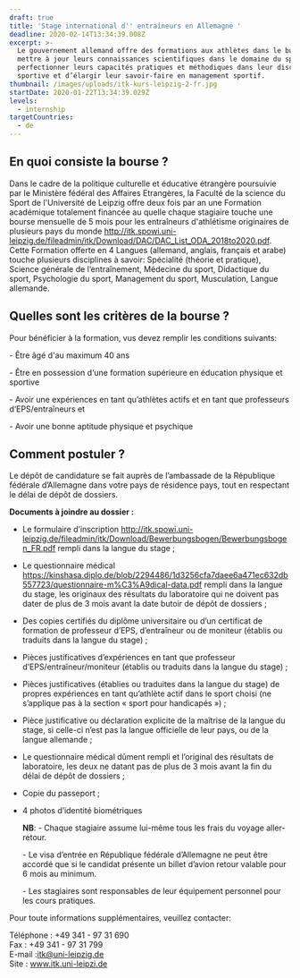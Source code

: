 ```yaml
---
draft: true
title: 'Stage international d'' entraîneurs en Allemagne '
deadline: 2020-02-14T13:34:39.008Z
excerpt: >-
  Le gouvernement allemand offre des formations aux athlètes dans le but de
  mettre à jour leurs connaissances scientifiques dans le domaine du sport, de
  perfectionner leurs capacités pratiques et méthodiques dans leur discipline
  sportive et d’élargir leur savoir-faire en management sportif.
thumbnail: /images/uploads/itk-kurs-leipzig-2-fr.jpg
startDate: 2020-01-22T13:34:39.029Z
levels:
  - internship
targetCountries:
  - de
---
```

## En quoi consiste la bourse ?

Dans le cadre de la politique culturelle et éducative étrangère poursuivie par le Ministère fédéral des Affaires Etrangères, la Faculté de la science du Sport de l'Université de Leipzig offre deux fois par an une Formation académique totalement financée au quelle chaque stagiaire touche une bourse mensuelle de 5 mois pour les entraîneurs d'athlétisme originaires de plusieurs pays du monde <http://itk.spowi.uni-leipzig.de/fileadmin/itk/Download/DAC/DAC_List_ODA_2018to2020.pdf>. Cette Formation offerte en 4 Langues (allemand, anglais, français et arabe) touche plusieurs disciplines à savoir: Spécialité (théorie et pratique), Science générale de l‘entraînement, Médecine du sport, Didactique du sport, Psychologie du sport, Management du sport, Musculation, Langue allemande. 

## Quelles sont les critères de la bourse ?

Pour bénéficier à la formation, vus devez remplir les conditions suivants:

\- Être âgé d'au maximum 40 ans

\- Être en possession d‘une formation supérieure en éducation physique et sportive

\- Avoir une expériences en tant qu’athlètes actifs et en tant que professeurs d‘EPS/entraîneurs et 

\- Avoir une bonne aptitude physique et psychique

## Comment postuler ?

Le dépôt de candidature se fait  auprès de l’ambassade de la République fédérale d’Allemagne dans votre pays de résidence pays, tout en respectant le délai de dépôt de dossiers.

**Documents à joindre au dossier :**

* Le formulaire d’inscription <http://itk.spowi.uni-leipzig.de/fileadmin/itk/Download/Bewerbungsbogen/Bewerbungsbogen_FR.pdf> rempli dans la langue du stage ;
* Le questionnaire médical <https://kinshasa.diplo.de/blob/2294486/1d3256cfa7daee6a471ec632db557723/questionnaire-m%C3%A9dical-data.pdf> rempli dans la langue du stage, les originaux des résultats du laboratoire qui ne doivent pas dater de plus de 3 mois avant la date butoir de dépôt de dossiers ;
* Des copies certifiés du diplôme universitaire ou d’un certificat de formation de professeur d’EPS, d’entraîneur ou de moniteur (établis ou traduits dans la langue du stage) ;
* Pièces justificatives d’expériences en tant que professeur d’EPS/entraîneur/moniteur (établis ou traduits dans la langue du stage) ;
* Pièces justificatives (établies ou traduites dans la langue du stage) de propres expériences en tant qu’athlète actif dans le sport choisi (ne s’applique pas à la section « sport pour handicapés ») ;
* Pièce justificative ou déclaration explicite de la maîtrise de la langue du stage, si celle-ci n’est pas la langue officielle de leur pays, ou de la langue allemande ;
* Le questionnaire médical dûment rempli et l’original des résultats de laboratoire, les deux ne datant pas de plus de 3 mois avant la fin du délai de dépôt de dossiers ;
* Copie du passeport ; 
* 4 photos d’identité biométriques

  **NB**: - Chaque stagiaire assume lui-même tous les frais du voyage aller-retour.

  \- Le visa d’entrée en République fédérale d’Allemagne ne peut être accordé que si le candidat présente un billet d’avion retour valable pour 6 mois au minimum.

  \- Les stagiaires sont responsables de leur équipement personnel pour les cours pratiques.

Pour toute informations supplémentaires, veuillez contacter: 

Téléphone : +49 341 - 97 31 690\
Fax : +49 341 - 97 31 799\
E-mail :[itk@uni-leipzig.de](javascript:linkTo_UnCryptMailto('nbjmup+julAvoj.mfjqajh/ef'); "Opens window for sending email")\
Site : www.itk.uni-leipzi.de
